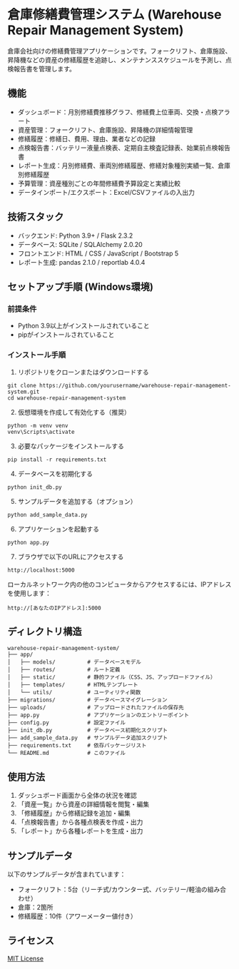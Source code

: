 # 倉庫修繕費管理システム (Warehouse Repair Management System)

倉庫会社向けの修繕費管理アプリケーションです。フォークリフト、倉庫施設、昇降機などの資産の修繕履歴を追跡し、メンテナンススケジュールを予測し、点検報告書を管理します。

## 機能

- ダッシュボード：月別修繕費推移グラフ、修繕費上位車両、交換・点検アラート
- 資産管理：フォークリフト、倉庫施設、昇降機の詳細情報管理
- 修繕履歴：修繕日、費用、理由、業者などの記録
- 点検報告書：バッテリー液量点検表、定期自主検査記録表、始業前点検報告書
- レポート生成：月別修繕費、車両別修繕履歴、修繕対象種別実績一覧、倉庫別修繕履歴
- 予算管理：資産種別ごとの年間修繕費予算設定と実績比較
- データインポート/エクスポート：Excel/CSVファイルの入出力

## 技術スタック

- バックエンド: Python 3.9+ / Flask 2.3.2
- データベース: SQLite / SQLAlchemy 2.0.20
- フロントエンド: HTML / CSS / JavaScript / Bootstrap 5
- レポート生成: pandas 2.1.0 / reportlab 4.0.4

## セットアップ手順 (Windows環境)

### 前提条件

- Python 3.9以上がインストールされていること
- pipがインストールされていること

### インストール手順

1. リポジトリをクローンまたはダウンロードする

```
git clone https://github.com/yourusername/warehouse-repair-management-system.git
cd warehouse-repair-management-system
```

2. 仮想環境を作成して有効化する（推奨）

```
python -m venv venv
venv\Scripts\activate
```

3. 必要なパッケージをインストールする

```
pip install -r requirements.txt
```

4. データベースを初期化する

```
python init_db.py
```

5. サンプルデータを追加する（オプション）

```
python add_sample_data.py
```

6. アプリケーションを起動する

```
python app.py
```

7. ブラウザで以下のURLにアクセスする

```
http://localhost:5000
```

ローカルネットワーク内の他のコンピュータからアクセスするには、IPアドレスを使用します：

```
http://[あなたのIPアドレス]:5000
```

## ディレクトリ構造

```
warehouse-repair-management-system/
├── app/
│   ├── models/          # データベースモデル
│   ├── routes/          # ルート定義
│   ├── static/          # 静的ファイル（CSS、JS、アップロードファイル）
│   ├── templates/       # HTMLテンプレート
│   └── utils/           # ユーティリティ関数
├── migrations/          # データベースマイグレーション
├── uploads/             # アップロードされたファイルの保存先
├── app.py               # アプリケーションのエントリーポイント
├── config.py            # 設定ファイル
├── init_db.py           # データベース初期化スクリプト
├── add_sample_data.py   # サンプルデータ追加スクリプト
├── requirements.txt     # 依存パッケージリスト
└── README.md            # このファイル
```

## 使用方法

1. ダッシュボード画面から全体の状況を確認
2. 「資産一覧」から資産の詳細情報を閲覧・編集
3. 「修繕履歴」から修繕記録を追加・編集
4. 「点検報告書」から各種点検表を作成・出力
5. 「レポート」から各種レポートを生成・出力

## サンプルデータ

以下のサンプルデータが含まれています：

- フォークリフト：5台（リーチ式/カウンター式、バッテリー/軽油の組み合わせ）
- 倉庫：2箇所
- 修繕履歴：10件（アワーメーター値付き）

## ライセンス

[MIT License](LICENSE)